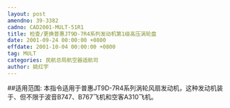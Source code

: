 ```yaml
---
layout: post
amendno: 39-3382
cadno: CAD2001-MULT-51R1
title: 检查/更换普惠JT9D-7R4系列发动机第1级高压涡轮盘
date: 2001-09-24 00:00:00 +0800
effdate: 2001-10-04 00:00:00 +0800
tag: MULT
categories: 民航总局航空器适航司
author: 姚红宇
---
```


##适用范围:
本指令适用于普惠JT9D-7R4系列涡轮风扇发动机，这种发动机装于、但不限于波音B747、B767飞机和空客A310飞机。

